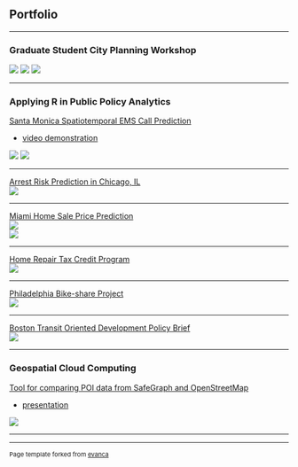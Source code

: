 ## Portfolio

---

### Graduate Student City Planning Workshop     
<img src="images/businessmap.jpg?raw=true"/>     
<img src="images/jobcenters_citywide.jpg?raw=true"/>     
<img src="images/jobnumber_gel.jpg?raw=true"/>      

---      

### Applying R in Public Policy Analytics     

[Santa Monica Spatiotemporal EMS Call Prediction](/project_markdowns/Siren-EMS-Demand-Prediction.html)
- [video demonstration](https://youtu.be/RZF3mLuHx_w)    
<img src="images/ems1.jpg?raw=true"/>  
<img src="images/ems2.jpg?raw=true"/>  

---
[Arrest Risk Prediction in Chicago, IL](/project_markdowns/Predictive-Policing.html)   
<img src="images/pre1.jpg?raw=true"/>  

---
[Miami Home Sale Price Prediction](/project_markdowns/Miami-Prediction-Oct-12.html)   
<img src="images/miami1.jpg?raw=true"/>   
<img src="images/miami2.jpg?raw=true"/>   

---
[Home Repair Tax Credit Program](/project_markdowns/Home-repair-tax-credits.html)   
<img src="images/repair.jpg?raw=true"/>   

---
[Philadelphia Bike-share Project](/project_markdowns/bikeshare_BingchuChen.html)   
<img src="project_markdowns/bikeshare_BingchuChen_files/figure-html/animate-1.gif?raw=true"/>  

---    
[Boston Transit Oriented Development Policy Brief](/project_markdowns/boston_tod_policy.html)      
<img src="images/tod.jpg?raw=true"/>   


---

### Geospatial Cloud Computing

[Tool for comparing POI data from SafeGraph and OpenStreetMap](https://github.com/BCCghspace/BingchuChen-EugeneChong-project)   
- [presentation](/presentation/MUSA_509_Final_Project.pdf)    
<img src="images/website.gif?raw=true"/>   

---



---
<p style="font-size:11px">Page template forked from <a href="https://github.com/evanca/quick-portfolio">evanca</a></p>
<!-- Remove above link if you don't want to attibute -->
